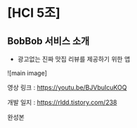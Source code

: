 # [HCI 5조] 

## BobBob 서비스 소개
 - 광고없는 진짜 맛집 리뷰를 제공하기 위한 앱

![main image]


영상 링크 : https://youtu.be/BJVbuIcuKOQ

개발 일지 : https://rldd.tistory.com/238

완성본
